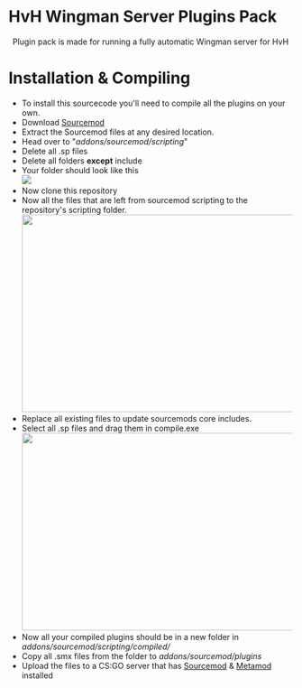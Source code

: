 # HvH Wingman Server Plugins Pack
<p align=center>
Plugin pack is made for running a fully automatic Wingman server for HvH

# Installation & Compiling
 + To install this sourcecode you'll need to compile all the plugins on your own.
 + Download [Sourcemod](https://www.sourcemod.net/downloads.php?branch=stable#)
 + Extract the Sourcemod files at any desired location.
 + Head over to "*addons/sourcemod/scripting*"
 + Delete all .sp files
 + Delete all folders **except** include
 + Your folder should look like this 
 <br><img src=https://img.shibe.host/HAZU2/HAmudIho41.png/raw>
 + Now clone this repository
 + Now all the files that are left from sourcemod scripting to the repository's scripting folder.
 <br><img src=https://img.shibe.host/HAZU2/jEBeLate07.png/raw width=550 height=350>
 + Replace all existing files to update sourcemods core includes.
 + Select all .sp files and drag them in compile.exe
 <br><img src="https://img.shibe.host/HAZU2/zeRefAmU15.gif/raw" width="550" height="350" controls preload></video>
 + Now all your compiled plugins should be in a new folder in *addons/sourcemod/scripting/compiled/*
 + Copy all .smx files from the folder to *addons/sourcemod/plugins*
 + Upload the files to a CS:GO server that has [Sourcemod](https://www.sourcemod.net/downloads.php?branch=stable#) & [Metamod](https://www.sourcemm.net/downloads.php?branch=stable) installed
